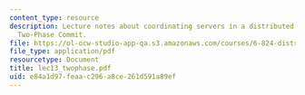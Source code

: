 ```yaml
---
content_type: resource
description: Lecture notes about coordinating servers in a distributed system, and
  Two-Phase Commit.
file: https://ol-ocw-studio-app-qa.s3.amazonaws.com/courses/6-824-distributed-computer-systems-engineering-spring-2006/e84a1d97feaac296a8ce261d591a89ef_lec13_twophase.pdf
file_type: application/pdf
resourcetype: Document
title: lec13_twophase.pdf
uid: e84a1d97-feaa-c296-a8ce-261d591a89ef
---
```

